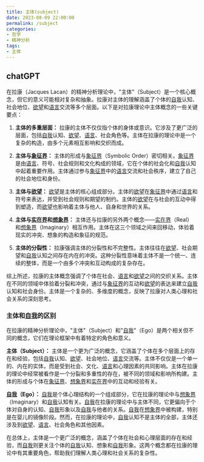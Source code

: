 ```yaml
---
title: 主体(subject)
date: 2023-08-09 22:00:00
permalink: /subject
categories:
- 哲学
- 精神分析
tags:
- 主体
---
```


## chatGPT

在拉康（Jacques Lacan）的精神分析理论中，"主体"（Subject）是一个核心概念，但它的意义可能相对复杂和抽象。拉康对主体的理解涵盖了个体的[自我](/ego)认知、社会地位、[欲望](/desire)和[语言](/language)交流等多个层面。以下是对拉康理论中主体概念的一些关键要点：

1. **主体的多重层面：** 拉康的主体不仅仅指个体的身体或意识。它涉及了更广泛的层面，包括[自我](/ego)认知、[欲望](/desire)、[语言](/language)、社会角色等。主体在拉康的理论中是一个复杂的构造，由多个元素相互影响和交织而成。

2. **主体与[象征界](/symbolic)：** 主体的形成与[象征界](/symbolic)（Symbolic Order）密切相关。[象征界](/symbolic)是由[语言](/language)、符号、社会规则和文化构成的领域，它在个体的社会化和[自我](/ego)认知中起着重要作用。主体通过参与[象征界](/symbolic)中的[语言](/language)交流和社会秩序，建立了自己的社会地位和身份。

3. **主体与[欲望](/desire)：** [欲望](/desire)是主体的核心组成部分。主体的[欲望](/desire)在[象征界](/symbolic)中通过[语言](/language)和符号来表达，并受到社会规则和期望的制约。主体的[欲望](/desire)在与社会的互动中得到塑造，而[欲望](/desire)也影响着主体与他人、自身和世界的关系。

4. **主体与[实在界](/real)和[想象界](/imaginary)：** 主体还与拉康的另外两个概念——[实在界](/real)（Real）和[想象界](/imaginary)（Imaginary）相互作用。主体在这三个领域之间来回移动，体验着现实的冲突、想象的构造和象征的规范。

5. **主体的分裂性：** 拉康强调主体的分裂性和不完整性。主体往往在[欲望](/desire)、社会期望和[自我](/ego)认知之间存在内在的冲突。这种分裂性意味着主体不是一个统一、连续的整体，而是一个由多个冲突和互动构成的复杂存在。

综上所述，拉康的主体概念强调了个体在社会、[语言](/language)和[欲望](/desire)之间的交织关系。主体在不同的领域中体验着分裂和冲突，通过与[象征界](/symbolic)的互动和[欲望](/desire)的表达来建立[自我](/ego)认知和社会身份。主体是一个复杂的、多维度的概念，反映了拉康对人类心理和社会关系的深刻思考。

### 主体和[自我](/ego)的区别

在拉康的精神分析理论中，"主体"（Subject）和"[自我](/ego)"（Ego）是两个相关但不同的概念，它们在理论框架中有着特定的角色和意义。

**主体（Subject）：** 主体是一个更为广泛的概念，它涵盖了个体在多个层面上的存在和经验，包括[自我](/ego)认知、[欲望](/desire)、社会地位、[语言](/language)交流等。主体不仅仅是一个单一的、内在的实体，而是受到社会、文化、[语言](/language)和心理因素的共同影响。主体在拉康的理论中经常被看作是一个分裂和多重性的存在，被不同的领域和影响所构建。主体的形成与个体在[象征界](/symbolic)、[想象界](/imaginary)和[实在界](/real)中的互动和经验有关。

**[自我](/ego)（Ego）：** [自我](/ego)是个体心理结构的一个组成部分，它在拉康的理论中与[想象界](/imaginary)（Imaginary）和[自我](/ego)认知有关。[自我](/ego)在拉康的理论中与主体不同，它更偏向于个体对自身的认知、[自我](/ego)形象以及[自我](/ego)与他者的关系。[自我](/ego)在[想象界](/imaginary)中被构建，特别是在婴儿的镜像阶段。然而，在拉康的理论中，[自我](/ego)认知不是主体的全部，主体还涉及到[欲望](/desire)、[语言](/language)、社会角色和其他因素。

在总体上，主体是一个更广泛的概念，涵盖了个体在社会和心理层面的存在和经验，而[自我](/ego)则更关注个体的[自我](/ego)认知、想象和[自我](/ego)形象。这两个概念都在拉康的理论中有其重要角色，帮助我们理解人类心理和社会关系的复杂性。